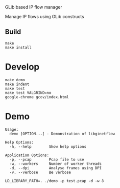 GLib based IP flow manager

Manage IP flows using GLib constructs

## Build
```
make
make install
```

# Develop
```
make demo
make indent
make test
make test VALGRIND=no
google-chrome gcov/index.html
```

# Demo
```
Usage:
  demo [OPTION...] - Demonstration of libginetflow

Help Options:
  -h, --help        Show help options

Application Options:
  -p, --pcap        Pcap file to use
  -w, --workers     Number of worker threads
  -d, --dpi         Analyse frames using DPI
  -v, --verbose     Be verbose
```

```
LD_LIBRARY_PATH=. ./demo -p test.pcap -d -w 8
```
